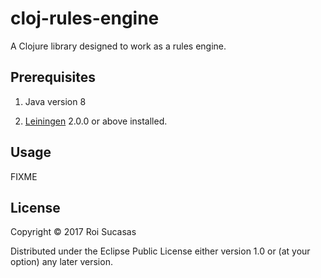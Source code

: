 # cloj-rules-engine

A Clojure library designed to work as a rules engine.

## Prerequisites

1. Java version 8

2. [Leiningen][] 2.0.0 or above installed.

[leiningen]: https://github.com/technomancy/leiningen

## Usage

FIXME

## License

Copyright © 2017 Roi Sucasas

Distributed under the Eclipse Public License either version 1.0 or (at your option) any later version.
